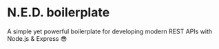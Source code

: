 # N.E.D. boilerplate

A simple yet powerful boilerplate for developing modern REST APIs with Node.js & Express 😎
